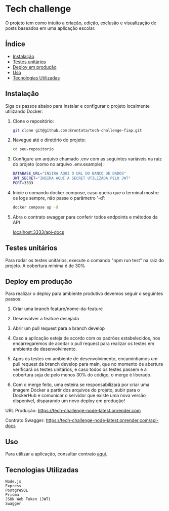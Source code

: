 # Tech challenge 

O projeto tem como intuito a criação, edição, exclusão e visualização de posts baseados em uma aplicação escolar.

## Índice

- [Instalação](#instalação)
- [Testes unitários](#testes-unitários)
- [Deploy em produção](#deploy-em-produção)
- [Uso](#uso)
- [Tecnologias Utilizadas](#tecnologias-utilizadas)

## Instalação

Siga os passos abaixo para instalar e configurar o projeto localmente utilizando Docker:

1. Clone o repositório:

   ```sh
   git clone git@github.com:Brontata/tech-challenge-fiap.git

2. Navegue até o diretório do projeto:

    ```sh
    cd seu-repositorio

3. Configure um arquivo chamado .env com as seguintes variáveis na raiz do projeto (como no arquivo .env.example):

    ```sh
    DATABASE_URL="INSIRA AQUI O URL DO BANCO DE DADOS"
    JWT_SECRET="INSIRA AQUI A SECRET UTILIZADA PELO JWT"
    PORT=3333

4. Inicie o comando docker compose, caso queira que o terminal mostre os logs sempre, não passe o parâmetro '-d':

    ```sh
    docker compose up -d

5. Abra o contrato swagger para conferir todos endpoints e métodos da API

    <localhost:3333/api-docs>

## Testes unitários

Para rodar os testes unitários, execute o comando "npm run test" na raiz do projeto.
A cobertura mínima é de 30%

## Deploy em produção

Para realizar o deploy para ambiente produtivo devemos seguir o seguintes passos:

1. Criar uma branch feature/nome-da-feature

2. Desenvolver a feature desejada

3. Abrir um pull request para a branch develop

4. Caso a aplicação esteja de acordo com os padrões estabelecidos, nos encarregaremos de aceitar o pull request para realizar os testes em ambiente de desenvolvimento.

5. Após os testes em ambiente de desenvolvimento, encaminhamos um pull request da branch develop para main, que no momento de abertura verificará os testes unitários, e caso todos os testes passem e a cobertura seja de pelo menos 30% do código, o merge é liberado.

6. Com o merge feito, uma esteira se responsabilizará por criar uma imagem Docker a partir dos arquivos do projeto, subir para o DockerHub e comunicar o servidor que existe uma nova versão disponível, disparando um novo deploy em produção!

URL Produção: <https://tech-challenge-node-latest.onrender.com>

Contrato Swagger: <https://tech-challenge-node-latest.onrender.com/api-docs>

## Uso

Para utilizar a aplicação, consultar contrato [aqui](https://tech-challenge-node-latest.onrender.com/api-docs).

## Tecnologias Utilizadas

    Node.js
    Express
    PostgreSQL
    Prisma
    JSON Web Token (JWT)
    Swagger

